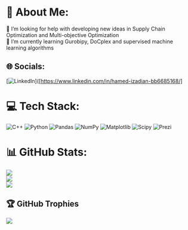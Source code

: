 # 💫 About Me:
🤝 I’m looking for help with developing new ideas in Supply Chain Optimization and Multi-objective Optimization<br>🌱 I’m currently learning Gurobipy, DoCplex and supervised machine learning algorithms <br>


## 🌐 Socials:
[![LinkedIn](https://img.shields.io/badge/LinkedIn-%230077B5.svg?logo=linkedin&logoColor=white)]([https://www.linkedin.com/in/hamed-izadian-bb6685168/]

# 💻 Tech Stack:
![C++](https://img.shields.io/badge/c++-%2300599C.svg?style=for-the-badge&logo=c%2B%2B&logoColor=white) ![Python](https://img.shields.io/badge/python-3670A0?style=for-the-badge&logo=python&logoColor=ffdd54) ![Pandas](https://img.shields.io/badge/pandas-%23150458.svg?style=for-the-badge&logo=pandas&logoColor=white) ![NumPy](https://img.shields.io/badge/numpy-%23013243.svg?style=for-the-badge&logo=numpy&logoColor=white) ![Matplotlib](https://img.shields.io/badge/Matplotlib-%23ffffff.svg?style=for-the-badge&logo=Matplotlib&logoColor=black) ![Scipy](https://img.shields.io/badge/SciPy-%230C55A5.svg?style=for-the-badge&logo=scipy&logoColor=%white) ![Prezi](https://img.shields.io/badge/Prezi-%23000000.svg?style=for-the-badge&logo=Prezi&logoColor=white)
# 📊 GitHub Stats:
![](https://github-readme-stats.vercel.app/api?username=HamedIzadian&theme=default&hide_border=false&include_all_commits=false&count_private=false)<br/>
![](https://github-readme-streak-stats.herokuapp.com/?user=HamedIzadian&theme=default&hide_border=false)<br/>
![](https://github-readme-stats.vercel.app/api/top-langs/?username=HamedIzadian&theme=default&hide_border=false&include_all_commits=false&count_private=false&layout=compact)

## 🏆 GitHub Trophies
![](https://github-profile-trophy.vercel.app/?username=HamedIzadian&theme=default&no-frame=false&no-bg=true&margin-w=4)

<!-- Proudly created with GPRM ( https://gprm.itsvg.in ) -->
